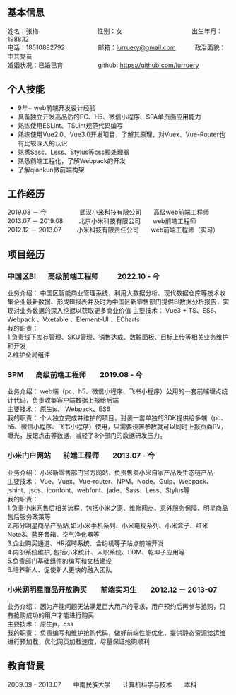 ## 基本信息
姓名：张梅&nbsp;&nbsp;&nbsp;&nbsp;&nbsp;&nbsp;&nbsp;&nbsp;&nbsp;&nbsp;&nbsp;&nbsp;&nbsp;&nbsp;&nbsp;&nbsp;&nbsp;&nbsp;&nbsp;&nbsp;&nbsp;&nbsp;&nbsp;&nbsp;&nbsp;&nbsp;&nbsp;&nbsp;&nbsp;&nbsp;&nbsp;&nbsp;&nbsp;&nbsp;性别：女&nbsp;&nbsp;&nbsp;&nbsp;&nbsp;&nbsp;&nbsp;&nbsp;&nbsp;&nbsp;&nbsp;&nbsp;&nbsp;&nbsp;&nbsp;&nbsp;&nbsp;&nbsp;&nbsp;&nbsp;&nbsp;&nbsp;&nbsp;&nbsp;&nbsp;&nbsp;&nbsp;&nbsp;&nbsp;&nbsp;&nbsp;&nbsp;&nbsp;&nbsp;&nbsp;&nbsp;&nbsp;&nbsp;&nbsp;&nbsp;出生年月：1988.12<br /> 
电话：18510882792&nbsp;&nbsp;&nbsp;&nbsp;&nbsp;&nbsp; &nbsp;&nbsp;&nbsp;&nbsp;&nbsp;&nbsp;&nbsp;&nbsp;&nbsp;&nbsp;&nbsp;&nbsp;邮箱：lurruery@gmail.com&nbsp;&nbsp;&nbsp;&nbsp;&nbsp;&nbsp;&nbsp;&nbsp;&nbsp;&nbsp;&nbsp;政治面貌：中共党员<br />
婚姻状况：已婚已育&nbsp;&nbsp;&nbsp;&nbsp;&nbsp;&nbsp;&nbsp;&nbsp;&nbsp;&nbsp;&nbsp; &nbsp;&nbsp;&nbsp;&nbsp;&nbsp;&nbsp;&nbsp;
github: https://github.com/lurruery
   
## 个人技能
- 9年+ web前端开发设计经验
- 具备独立开发高品质的PC、H5、微信小程序、SPA单页面应用能力
- 熟练使用ESLint、TSLint规范代码编写
- 熟练使用Vue2.0、Vue3.0开发项目，了解其原理，对Vuex、Vue-Router也有比较深入的认识
- 熟悉Sass、Less、Stylus等css预处理器
- 熟悉前端工程化，了解Webpack的开发
- 了解qiankun微前端构架

## 工作经历
2019.08 － 今&nbsp;&nbsp;&nbsp;&nbsp;&nbsp;&nbsp; &nbsp;&nbsp;&nbsp;&nbsp;&nbsp;&nbsp;&nbsp;&nbsp;&nbsp;&nbsp;&nbsp;&nbsp;武汉小米科技有限公司&nbsp;&nbsp;&nbsp;&nbsp;&nbsp;&nbsp; 高级web前端工程师<br />
2013.07 － 2019.08&nbsp;&nbsp;&nbsp;&nbsp;&nbsp;&nbsp;&nbsp;&nbsp;&nbsp;北京小米科技有限公司&nbsp;&nbsp;&nbsp;&nbsp;&nbsp;&nbsp;&nbsp;web前端工程师<br /> 
2012.12 － 2013.07&nbsp;&nbsp;&nbsp;&nbsp;&nbsp;&nbsp;&nbsp;&nbsp;&nbsp;小米科技有限责任公司&nbsp;&nbsp;&nbsp;&nbsp;&nbsp;&nbsp;&nbsp;web前端工程师（实习）   
 
## 项目经历

### 中国区BI &nbsp;&nbsp;&nbsp;&nbsp;&nbsp;&nbsp;高级前端工程师 &nbsp;&nbsp;&nbsp;&nbsp;&nbsp;&nbsp;&nbsp;&nbsp;&nbsp; 2022.10 - 今 
业务介绍： 中国区智能商业管理系统，利用大数据分析、现代数据仓库等技术收集企业最新数据、形成BI报表并及时为中国区新零售部门提供BI数据分析报告，实现对业务数据的深入挖掘以获取更多商业价值 
主要技术： Vue3 + TS、ES6、Webpack 、Vxetable 、Element-UI 、ECharts  
我的职责： <br />
1.负责线下库存管理、SKU管理、销售达成、数鲸面板、目标上传等相关业务维护和开发<br />
2.维护全局组件

### SPM &nbsp;&nbsp;&nbsp;&nbsp;&nbsp;&nbsp;高级前端工程师 &nbsp;&nbsp;&nbsp;&nbsp;&nbsp;&nbsp; 2019.08 - 今 
业务介绍： web端（pc、h5、微信小程序、飞书小程序）公用的一套前端埋点统计代码，负责收集客户端数据上报给后端  
主要技术： 原生js、 Webpack、ES6   
我的职责： 个人独立完成并维护的项目，封装一套单独的SDK提供给多端（pc、h5、微信小程序、飞书小程序）使用，只需要设置参数就可以同时上报页面PV，曝光，按钮点击等数据，减轻了3个部门的数据研发压力。

### 小米门户网站 &nbsp;&nbsp;&nbsp;&nbsp;&nbsp;&nbsp;前端工程师 &nbsp;&nbsp;&nbsp;&nbsp;&nbsp;&nbsp;  2013.07 - 今
业务介绍： 小米新零售部门官方网站，负责售卖小米自家产品及生态链产品  
主要技术： Vue、Vuex、Vue-router、NPM、Node、Gulp、Webpack、jshint、jscs、iconfont、webfont、jade、Sass、Less、Stylus等     
我的职责：<br />
1.负责小米网售后相关流程，包括小米之家、维修网点、意外服务保障、明星商品售后服务政策等    
2.部分明星商品产品站,如:小米手机系列、小米电视系列、小米盒子、红米Note3、蓝牙音箱、空气净化器等     
3.企业购买通道、HR招聘系统、合约机等子站点前端开发    
4.内部系统维护, 包括小米统计、入职系统、EDM、乾坤子应用等  
5.负责部门基础组件的编写和文档建设  
6.培养新人、促使新人更快的融入团队


### 小米网明星商品开放购买 &nbsp;&nbsp;&nbsp;&nbsp;&nbsp;&nbsp; 前端实习生 &nbsp;&nbsp;&nbsp;&nbsp;&nbsp;&nbsp; 2012.12 － 2013-07 
业务介绍： 因为产能问题无法满足巨大用户的需求，用户预约后再参与抢购，只有抢购成功的用户才能进行购买  
主要技术： 原生js，css  
我的职责： 负责编写和维护抢购代码，做好前端性能优化，提供静态资源给运维进行预加载，优化网页加载速度，尽量保证抢购顺利  


## 教育背景
2009.09 - 2013.07&nbsp;&nbsp;&nbsp;&nbsp;&nbsp;&nbsp;&nbsp;中南民族大学&nbsp;&nbsp;&nbsp;&nbsp;&nbsp;&nbsp;&nbsp;计算机科学与技术&nbsp;&nbsp;&nbsp;&nbsp;&nbsp;&nbsp;&nbsp;本科  
